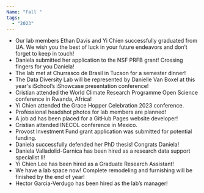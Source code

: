 ```yaml
---
Name: "Fall "
tags:
  - "2023"
---
```

* Our lab members Ethan Davis and Yi Chien successfully graduated from UA. We wish you the best of luck in your future endeavors and don’t forget to keep in touch!
* Daniela submitted her application to the NSF PRFB grant! Crossing fingers for you Daniela!
* The lab met at Churrasco de Brasil in Tucson for a semester dinner!
* The Data Diversity Lab will be represented by Danielle Van Boxel at this year's iSchool’s iShowcase presentation conference! 
* Cristian attended the World Climate Research Programme Open Science conference in Rwanda, Africa!
* Yi Chien attended the Grace Hopper Celebration 2023 conference.
* Professional headshot photos for lab members are planned!
* A job ad has been placed for a GitHub Pages website developer!
* Cristian attended INECOL conference in Mexico.
* Provost Investment Fund grant application was submitted for potential funding. 
* Daniela successfully defended her PhD thesis! Congrats Daniela!
* Daniela Valladolid-Garnica has been hired as a research data support specialist II!
* Yi Chien Lee has been hired as a Graduate Research Assistant!
* We have a lab space now! Complete remodeling and furnishing will be finished by the end of year!
* Hector Garcia-Verdugo has been hired as the lab’s manager!

